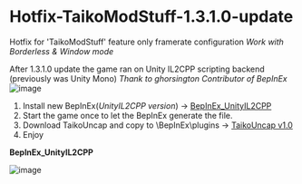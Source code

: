 # Hotfix-TaikoModStuff-1.3.1.0-update
Hotfix for 'TaikoModStuff' feature only framerate configuration *Work with Borderless &amp; Window mode*

After 1.3.1.0 update the game ran on Unity IL2CPP scripting backend (previously was Unity Mono)
*Thank to ghorsington Contributor of BepInEx*
![image](https://user-images.githubusercontent.com/47499678/155030506-40296e40-e9d0-410b-9d4f-c2853af5637e.png)

1. Install new BepInEx(*UnityIL2CPP version*) -> [BepInEx_UnityIL2CPP](https://builds.bepinex.dev/projects/bepinex_be)
2. Start the game once to let the BepInEx generate the file.
3. Download TaikoUncap and copy to \BepInEx\plugins -> [TaikoUncap v1.0](https://github.com/AspirineHD/Hotfix-TaikoModStuff-1.3.1.0-update/releases/tag/v1.0)
4. Enjoy


**BepInEx_UnityIL2CPP**

![image](https://user-images.githubusercontent.com/47499678/155076238-6f1db112-e48d-4a45-b454-fa3164166fe5.png)
